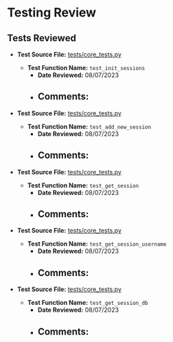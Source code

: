 # Testing Review

## Tests Reviewed

- **Test Source File:** [tests/core_tests.py](../../tests/core_tests.py)
  - **Test Function Name:** `test_init_sessions`
    - **Date Reviewed:** 08/07/2023
    - **Comments:**
      - 

- **Test Source File:** [tests/core_tests.py](../../tests/core_tests.py)
  - **Test Function Name:** `test_add_new_session`
    - **Date Reviewed:** 08/07/2023
    - **Comments:**
      - 

- **Test Source File:** [tests/core_tests.py](../../tests/core_tests.py)
  - **Test Function Name:** `test_get_session`
    - **Date Reviewed:** 08/07/2023
    - **Comments:**
      - 

- **Test Source File:** [tests/core_tests.py](../../tests/core_tests.py)
  - **Test Function Name:** `test_get_session_username`
    - **Date Reviewed:** 08/07/2023
    - **Comments:**
      - 

- **Test Source File:** [tests/core_tests.py](../../tests/core_tests.py)
  - **Test Function Name:** `test_get_session_db`
    - **Date Reviewed:** 08/07/2023
    - **Comments:**
      - 
